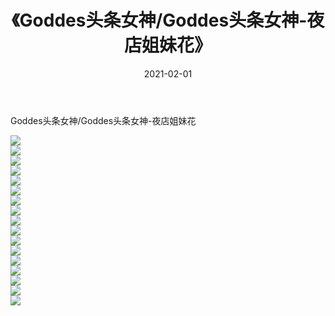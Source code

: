﻿---
layout: post
title:  《Goddes头条女神/Goddes头条女神-夜店姐妹花》
date:   2021-02-01
img: http://img.660000.xyz/Sharelink/网络美图/2021/Goddes头条女神/Goddes头条女神-夜店姐妹花/000.jpg
categories: [美女, 清纯, 唯美]
---

Goddes头条女神/Goddes头条女神-夜店姐妹花

 ![](http://img.660000.xyz/Sharelink/网络美图/2021/Goddes头条女神/Goddes头条女神-夜店姐妹花/001.jpg) <br>![](http://img.660000.xyz/Sharelink/网络美图/2021/Goddes头条女神/Goddes头条女神-夜店姐妹花/002.jpg) <br>![](http://img.660000.xyz/Sharelink/网络美图/2021/Goddes头条女神/Goddes头条女神-夜店姐妹花/003.jpg) <br>![](http://img.660000.xyz/Sharelink/网络美图/2021/Goddes头条女神/Goddes头条女神-夜店姐妹花/004.jpg) <br>![](http://img.660000.xyz/Sharelink/网络美图/2021/Goddes头条女神/Goddes头条女神-夜店姐妹花/005.jpg) <br>![](http://img.660000.xyz/Sharelink/网络美图/2021/Goddes头条女神/Goddes头条女神-夜店姐妹花/006.jpg) <br>![](http://img.660000.xyz/Sharelink/网络美图/2021/Goddes头条女神/Goddes头条女神-夜店姐妹花/007.jpg) <br>![](http://img.660000.xyz/Sharelink/网络美图/2021/Goddes头条女神/Goddes头条女神-夜店姐妹花/008.jpg) <br>![](http://img.660000.xyz/Sharelink/网络美图/2021/Goddes头条女神/Goddes头条女神-夜店姐妹花/009.jpg) <br>![](http://img.660000.xyz/Sharelink/网络美图/2021/Goddes头条女神/Goddes头条女神-夜店姐妹花/010.jpg) <br>![](http://img.660000.xyz/Sharelink/网络美图/2021/Goddes头条女神/Goddes头条女神-夜店姐妹花/011.jpg) <br>![](http://img.660000.xyz/Sharelink/网络美图/2021/Goddes头条女神/Goddes头条女神-夜店姐妹花/012.jpg) <br>![](http://img.660000.xyz/Sharelink/网络美图/2021/Goddes头条女神/Goddes头条女神-夜店姐妹花/013.jpg) <br>![](http://img.660000.xyz/Sharelink/网络美图/2021/Goddes头条女神/Goddes头条女神-夜店姐妹花/014.jpg) <br>![](http://img.660000.xyz/Sharelink/网络美图/2021/Goddes头条女神/Goddes头条女神-夜店姐妹花/015.jpg) <br>![](http://img.660000.xyz/Sharelink/网络美图/2021/Goddes头条女神/Goddes头条女神-夜店姐妹花/016.jpg) <br>![](http://img.660000.xyz/Sharelink/网络美图/2021/Goddes头条女神/Goddes头条女神-夜店姐妹花/017.jpg) <br>